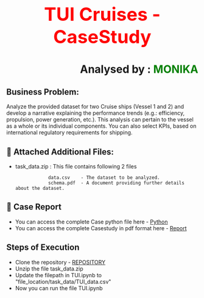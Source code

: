
# <h1 align='center'> <font color='red'><font size=18>TUI Cruises - CaseStudy</font> </font></h1>
<h1 align='right'>Analysed by : <font color='green'><b> MONIKA</b></font></h2>

## Business Problem:

Analyze the provided dataset for two Cruise ships (Vessel 1 and 2) and develop a narrative explaining the performance trends (e.g.: efficiency, propulsion, power generation, etc.). This analysis can pertain to the vessel as a whole or its individual components. You can also select KPIs, based on international regulatory requirements for shipping.

        
## 📃 Attached Additional Files:
- task_data.zip : This file contains following 2 files
  
                  data.csv    - The dataset to be analyzed.
                  schema.pdf  - A document providing further details about the dataset.




## 📝 Case Report
- You can access the complete Case python file here - [Python](https://github.com/monikasingh09/TUI_Cruises/blob/main/TUI.ipynb)
- You can access the complete Casestudy in pdf format here - [Report](https://github.com/monikasingh09/TUI_Cruises/blob/main/TUI_analysis.pdf)

## Steps of Execution
- Clone the repository - [REPOSITORY](https://github.com/monikasingh09/TUI_Cruises.git)
- Unzip the file task_data.zip
- Update the filepath in TUI.ipynb to "file_location/task_data/TUI_data.csv"
- Now you can run the file TUI.ipynb


